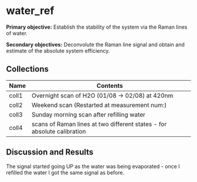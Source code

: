 # water_ref

**Primary objective:** Establish the stability of the system via the Raman lines of water.

**Secondary objectives:** Deconvolute the Raman line signal and obtain and estimate of the absolute system efficiency.


## Collections

Name | Contents
--- | ---
coll1 | Overnight scan of H2O (01/08 -> 02/08) at 420nm
coll2 | Weekend scan (Restarted at measurement num:)
coll3 | Sunday morning scan after refilling water
coll4 | scans of Raman lines at two different states - for absolute calibration


## Discussion and Results

The signal started going UP as the water was being evaporated - once I refilled the water I got the same signal as before.